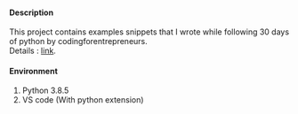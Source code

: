 #### Description
This project contains examples snippets that I wrote while following 30 days of python by codingforentrepreneurs. 
<br>
Details : [link](https://www.codingforentrepreneurs.com/projects/30-days-python-38).

#### Environment
1. Python 3.8.5
2. VS code (With python extension)
